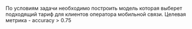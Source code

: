 По условиям задачи необходимо построить модель которая выберет подходящий тариф для клиентов оператора мобильной связи. Целевая метрика - accuracy > 0.75
